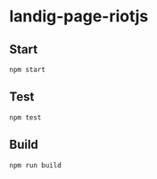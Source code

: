 # landig-page-riotjs



## Start

```
npm start
```

## Test

```
npm test
```

## Build

```
npm run build
```